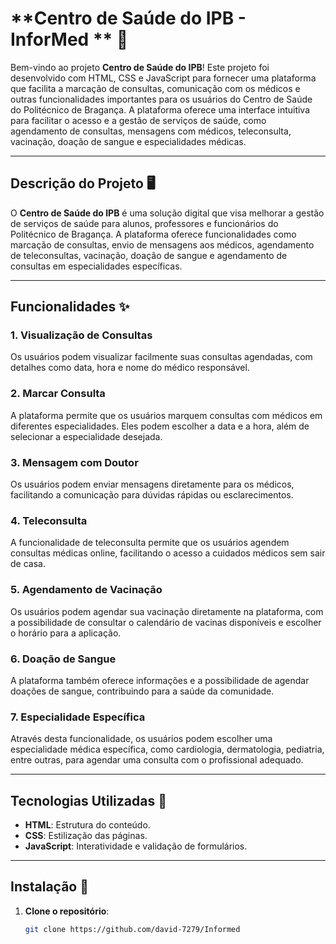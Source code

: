 # **Centro de Saúde do IPB - InforMed ** 🏥

Bem-vindo ao projeto **Centro de Saúde do IPB**! Este projeto foi desenvolvido com HTML, CSS e JavaScript para fornecer uma plataforma que facilita a marcação de consultas, comunicação com os médicos e outras funcionalidades importantes para os usuários do Centro de Saúde do Politécnico de Bragança. A plataforma oferece uma interface intuitiva para facilitar o acesso e a gestão de serviços de saúde, como agendamento de consultas, mensagens com médicos, teleconsulta, vacinação, doação de sangue e especialidades médicas.

---

## **Descrição do Projeto** 🖥️

O **Centro de Saúde do IPB** é uma solução digital que visa melhorar a gestão de serviços de saúde para alunos, professores e funcionários do Politécnico de Bragança. A plataforma oferece funcionalidades como marcação de consultas, envio de mensagens aos médicos, agendamento de teleconsultas, vacinação, doação de sangue e agendamento de consultas em especialidades específicas.

---

## **Funcionalidades** ✨

### 1. **Visualização de Consultas**
   Os usuários podem visualizar facilmente suas consultas agendadas, com detalhes como data, hora e nome do médico responsável.

### 2. **Marcar Consulta**
   A plataforma permite que os usuários marquem consultas com médicos em diferentes especialidades. Eles podem escolher a data e a hora, além de selecionar a especialidade desejada.

### 3. **Mensagem com Doutor**
   Os usuários podem enviar mensagens diretamente para os médicos, facilitando a comunicação para dúvidas rápidas ou esclarecimentos.

### 4. **Teleconsulta**
   A funcionalidade de teleconsulta permite que os usuários agendem consultas médicas online, facilitando o acesso a cuidados médicos sem sair de casa.

### 5. **Agendamento de Vacinação**
   Os usuários podem agendar sua vacinação diretamente na plataforma, com a possibilidade de consultar o calendário de vacinas disponíveis e escolher o horário para a aplicação.

### 6. **Doação de Sangue**
   A plataforma também oferece informações e a possibilidade de agendar doações de sangue, contribuindo para a saúde da comunidade.

### 7. **Especialidade Específica**
   Através desta funcionalidade, os usuários podem escolher uma especialidade médica específica, como cardiologia, dermatologia, pediatria, entre outras, para agendar uma consulta com o profissional adequado.

---

## **Tecnologias Utilizadas** 🔧

- **HTML**: Estrutura do conteúdo.
- **CSS**: Estilização das páginas.
- **JavaScript**: Interatividade e validação de formulários.

---

## **Instalação** 🚀

1. **Clone o repositório**:
   ```bash
   git clone https://github.com/david-7279/Informed



   
